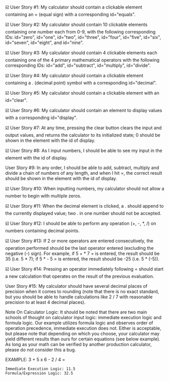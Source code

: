 ☑️ User Story #1: My calculator should contain a clickable element containing an = (equal sign) with a corresponding id="equals".

☑️ User Story #2: My calculator should contain 10 clickable elements containing one number each from 0-9, with the following corresponding IDs: id="zero", id="one", id="two", id="three", id="four", id="five", id="six", id="seven", id="eight", and id="nine".

☑️ User Story #3: My calculator should contain 4 clickable elements each containing one of the 4 primary mathematical operators with the following corresponding IDs: id="add", id="subtract", id="multiply", id="divide".

☑️ User Story #4: My calculator should contain a clickable element containing a . (decimal point) symbol with a corresponding id="decimal".

☑️ User Story #5: My calculator should contain a clickable element with an id="clear".

☑️ User Story #6: My calculator should contain an element to display values with a corresponding id="display".

☑️ User Story #7: At any time, pressing the clear button clears the input and output values, and returns the calculator to its initialized state; 0 should be shown in the element with the id of display.

☑️ User Story #8: As I input numbers, I should be able to see my input in the element with the id of display.

User Story #9: In any order, I should be able to add, subtract, multiply and divide a chain of numbers of any length, and when I hit =, the correct result should be shown in the element with the id of display.

☑️ User Story #10: When inputting numbers, my calculator should not allow a number to begin with multiple zeros.

☑️ User Story #11: When the decimal element is clicked, a . should append to the currently displayed value; two . in one number should not be accepted.

☑️ User Story #12: I should be able to perform any operation (+, -, *, /) on numbers containing decimal points.

☑️ User Story #13: If 2 or more operators are entered consecutively, the operation performed should be the last operator entered (excluding the negative (-) sign). For example, if 5 + * 7 = is entered, the result should be 35 (i.e. 5 * 7); if 5 * - 5 = is entered, the result should be -25 (i.e. 5 * (-5)).

☑️ User Story #14: Pressing an operator immediately following = should start a new calculation that operates on the result of the previous evaluation.

User Story #15: My calculator should have several decimal places of precision when it comes to rounding (note that there is no exact standard, but you should be able to handle calculations like 2 / 7 with reasonable precision to at least 4 decimal places).

Note On Calculator Logic: It should be noted that there are two main schools of thought on calculator input logic: immediate execution logic and formula logic. Our example utilizes formula logic and observes order of operation precedence, immediate execution does not. Either is acceptable, but please note that depending on which you choose, your calculator may yield different results than ours for certain equations (see below example). As long as your math can be verified by another production calculator, please do not consider this a bug.

EXAMPLE: 3 + 5 x 6 - 2 / 4 =

    Immediate Execution Logic: 11.5
    Formula/Expression Logic: 32.5
